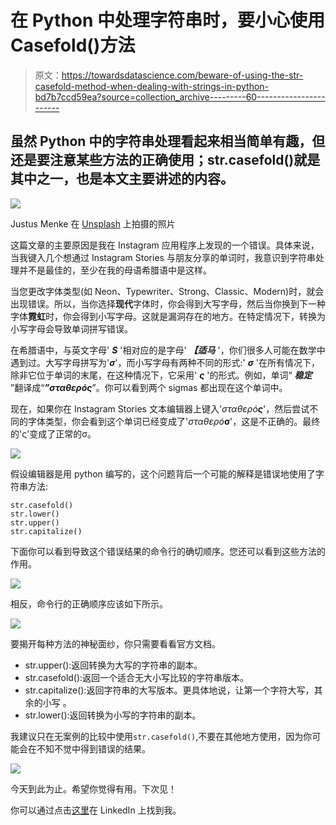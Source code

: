 # 在 Python 中处理字符串时，要小心使用 Casefold()方法

> 原文：<https://towardsdatascience.com/beware-of-using-the-str-casefold-method-when-dealing-with-strings-in-python-bd7b7ccd59ea?source=collection_archive---------60----------------------->

## 虽然 Python 中的字符串处理看起来相当简单有趣，但还是要注意某些方法的正确使用；str.casefold()就是其中之一，也是本文主要讲述的内容。

![](img/dd563ea3b18247f694338b52a2e56d93.png)

Justus Menke 在 [Unsplash](https://unsplash.com?utm_source=medium&utm_medium=referral) 上拍摄的照片

这篇文章的主要原因是我在 Instagram 应用程序上发现的一个错误。具体来说，当我键入几个想通过 Instagram Stories 与朋友分享的单词时，我意识到字符串处理并不是最佳的，至少在我的母语希腊语中是这样。

当您更改字体类型(如 Neon、Typewriter、Strong、Classic、Modern)时，就会出现错误。所以，当你选择**现代**字体时，你会得到大写字母，然后当你换到下一种字体**霓虹**时，你会得到小写字母。这就是漏洞存在的地方。在特定情况下，转换为小写字母会导致单词拼写错误。

在希腊语中，与英文字母' ***S*** '相对应的是字母' ***【适马*** '，你们很多人可能在数学中遇到过。大写字母拼写为'***σ***'，而小写字母有两种不同的形式:' ***σ*** '在所有情况下，除非它位于单词的末尾，在这种情况下，它采用' ***ς*** '的形式。例如，单词“ ***稳定*** ”翻译成“***”σταθερός***”。你可以看到两个 sigmas 都出现在这个单词中。

现在，如果你在 Instagram Stories 文本编辑器上键入'*σταθερό****ς***'，然后尝试不同的字体类型，你会看到这个单词已经变成了'*σταθερό***σ**'，这是不正确的。最终的'ς'变成了正常的σ。

![](img/fdbfbf1f8aadfab8110ac87a717aa4d9.png)

假设编辑器是用 python 编写的，这个问题背后一个可能的解释是错误地使用了字符串方法:

```
str.casefold()
str.lower()
str.upper()
str.capitalize()
```

下面你可以看到导致这个错误结果的命令行的确切顺序。您还可以看到这些方法的作用。

![](img/d149d415f234db21a7fdcaec259f1a1f.png)

相反，命令行的正确顺序应该如下所示。

![](img/f27025e33730856f2d59d502ba6e800f.png)

要揭开每种方法的神秘面纱，你只需要看看官方文档。

*   str.upper():返回转换为大写的字符串的副本。
*   str.casefold():返回一个适合无大小写比较的字符串版本。
*   str.capitalize():返回字符串的大写版本。更具体地说，让第一个字符大写，其余的小写
    。
*   str.lower():返回转换为小写的字符串的副本。

我建议只在无案例的比较中使用`str.casefold()`,不要在其他地方使用，因为你可能会在不知不觉中得到错误的结果。

![](img/618be7f92f83ff0e623012cc4b370eb8.png)

今天到此为止。希望你觉得有用。下次见！

你可以通过点击[这里](https://www.linkedin.com/in/christoszeglis/)在 LinkedIn 上找到我。